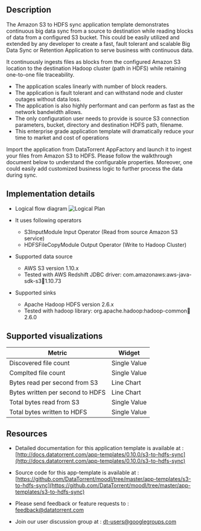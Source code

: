 ## Description

The Amazon S3 to HDFS sync application template demonstrates continuous big data sync from a source to destination while reading blocks of data from a configured S3 bucket. This could be easily utilized and extended by any developer to create a fast,  fault tolerant and scalable Big Data Sync or Retention Application to serve business with continuous data.

It continuously ingests files as blocks from the configured Amazon S3 location to the destination Hadoop cluster (path in HDFS) while retaining one-to-one file traceability.

- The application scales linearly with number of block readers.
- The application is fault tolerant and can withstand node and cluster outages without data loss.
- The application is also highly performant and can perform as fast as the network bandwidth allows.
- The only configuration user needs to provide is source S3 connection parameters, bucket, directory and destination HDFS path, filename.
- This enterprise grade application template will dramatically reduce your time to market and cost of operations

Import the application from DataTorrent AppFactory and launch it to ingest your files from Amazon S3 to HDFS. Please follow the walkthrough document below to understand the configurable properties. Moreover, one could easily add customized business logic to further process the data during sync.

## Implementation details

- Logical flow diagram
    ![Logical Plan](http://datatorrent.com/wp-content/uploads/2016/11/S3_HDFS_Sync_App_DAG.png)

- It uses following operators
  - S3InputModule Input Operator (Read from source Amazon S3 service)
  - HDFSFileCopyModule Output Operator (Write to Hadoop Cluster)
- Supported data source
    - AWS S3 version 1.10.x
    - Tested with AWS Redshift JDBC driver: com.amazonaws:aws-java-sdk-s3:jar:1.10.73
- Supported sinks
  - Apache Hadoop HDFS version 2.6.x
  - Tested with hadoop library: org.apache.hadoop:hadoop-common:jar:2.6.0

## Supported visualizations
|Metric|Widget|
|------|------|
|Discovered file count| Single Value|
|Complted file count| Single Value|
|Bytes read per second from S3 |Line Chart|
|Bytes written per second to HDFS |Line Chart|
|Total bytes read from S3 |Single Value|
|Total bytes written to HDFS |Single Value|

## Resources

- Detailed documentation for this application template is available at :
[http://docs.datatorrent.com/app-templates/0.10.0/s3-to-hdfs-sync](http://docs.datatorrent.com/app-templates/0.10.0/s3-to-hdfs-sync)

- Source code for this app-template is available at :
[https://github.com/DataTorrent/moodI/tree/master/app-templates/s3-to-hdfs-sync](https://github.com/DataTorrent/moodI/tree/master/app-templates/s3-to-hdfs-sync)

- Please send feedback or feature requests to :
    <a href="mailto:feedback@datatorrent.com"  class="feedback" id="feedback" ga-track="feedback">feedback@datatorrent.com</a>

- Join our user discussion group at :
    <a href="mailto:dt-users@googlegroups.com"  class="maillist" id="maillist" ga-track="maillist">dt-users@googlegroups.com</a>
